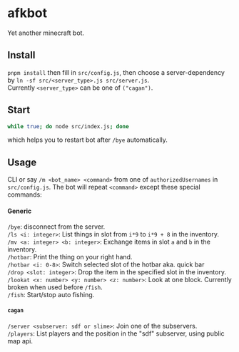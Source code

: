 # afkbot

Yet another minecraft bot.

## Install
`pnpm install` then fill in `src/config.js`, then choose a server-dependency by `ln -sf src/<server_type>.js src/server.js`.  
Currently `<server_type>` can be one of `("cagan")`.

## Start
```sh
while true; do node src/index.js; done
```
which helps you to restart bot after `/bye` automatically.

## Usage
CLI or say `/m <bot_name> <command>` from one of `authorizedUsernames` in `src/config.js`. The bot will repeat `<command>` except these special commands:  

#### Generic
`/bye`: disconnect from the server.  
`/ls <i: integer>`: List things in slot from `i*9` to `i*9 + 8` in the inventory.  
`/mv <a: integer> <b: integer>`: Exchange items in slot `a` and `b` in the inventory.  
`/hotbar`: Print the thing on your right hand.  
`/hotbar <i: 0-8>`: Switch selected slot of the hotbar aka. quick bar  
`/drop <slot: integer>`: Drop the item in the specified slot in the inventory.  
`/lookat <x: number> <y: number> <z: number>`: Look at one block. Currently broken when used before `/fish`.  
`/fish`: Start/stop auto fishing.

#### `cagan`
`/server <subserver: sdf or slime>`: Join one of the subservers.  
`/players`: List players and the position in the "sdf" subserver, using public map api.
